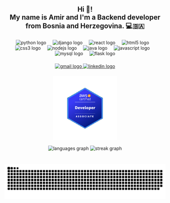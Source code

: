 <h2 align="center">Hi 👋! <br>My name is Amir and I'm a Backend developer from Bosnia and Herzegovina. 💻🇧🇦</h2>

###

<div align="center">
  <img src="https://cdn.jsdelivr.net/gh/devicons/devicon/icons/python/python-original.svg" height="30" alt="python logo"  />
  <img width="12" />
  <img src="https://cdn.jsdelivr.net/gh/devicons/devicon/icons/django/django-plain.svg" height="30" alt="django logo"  />
  <img width="12" />
  <img src="https://cdn.jsdelivr.net/gh/devicons/devicon/icons/react/react-original.svg" height="30" alt="react logo"  />
  <img width="12" />
  <img src="https://cdn.jsdelivr.net/gh/devicons/devicon/icons/html5/html5-original.svg" height="30" alt="html5 logo"  />
  <img width="12" />
  <img src="https://cdn.jsdelivr.net/gh/devicons/devicon/icons/css3/css3-original.svg" height="30" alt="css3 logo"  />
  <img width="12" />
  <img src="https://cdn.jsdelivr.net/gh/devicons/devicon/icons/nodejs/nodejs-original.svg" height="30" alt="nodejs logo"  />
  <img width="12" />
  <img src="https://cdn.jsdelivr.net/gh/devicons/devicon/icons/java/java-original.svg" height="30" alt="java logo"  />
  <img width="12" />
  <img src="https://cdn.jsdelivr.net/gh/devicons/devicon/icons/javascript/javascript-original.svg" height="30" alt="javascript logo"  />
  <img width="12" />
  <img src="https://cdn.jsdelivr.net/gh/devicons/devicon/icons/mysql/mysql-original.svg" height="30" alt="mysql logo"  />
  <img width="12" />
  <img src="https://cdn.jsdelivr.net/gh/devicons/devicon/icons/flask/flask-original.svg" height="30" alt="flask logo"  />
</div>



###

<div align="center">
  <a href="https://mail.google.com/mail/u/0/?fs=1&to=amir.intec@gmail.com&su=Hello!&tf=cm" target="_blank">
    <img src="https://img.shields.io/static/v1?message=Gmail&logo=gmail&label=&color=D14836&logoColor=white&labelColor=&style=for-the-badge" height="35" alt="gmail logo"  />
  </a>
  <a href="https://www.linkedin.com/in/amir-kahriman/" target="_blank">
    <img src="https://img.shields.io/static/v1?message=LinkedIn&logo=linkedin&label=&color=0077B5&logoColor=white&labelColor=&style=for-the-badge" height="35" alt="linkedin logo"  />
  </a>
</div>

###

###
<div align="center">
  <img align="center" height="200" src="AWSDeveloper.gif"  />
</div>

<br clear="both">

<div align="center">
  <img src="https://github-readme-stats.vercel.app/api/top-langs?username=kingdomOfIT&locale=en&hide_title=false&layout=compact&card_width=320&langs_count=5&theme=dracula&hide_border=false&order=2" height="146" alt="languages graph"  />
  <img src="https://streak-stats.demolab.com?user=kingdomOfIT&locale=en&mode=daily&theme=dracula&hide_border=false&border_radius=5&order=3" height="146" alt="streak graph"  />
</div>

###

<br clear="both">

<img src="https://raw.githubusercontent.com/kingdomOfIT/kingdomOfIT/output/snake.svg" alt="Snake animation" />

###
